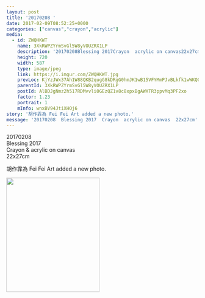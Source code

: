 ```yaml
---
layout: post
title: '20170208 ' 
date: 2017-02-09T08:52:25+0000 
categories: ["canvas","crayon","acrylic"] 
media:
  - id: ZWQHKWT
    name: 3XkRWPZYrmSvGl5W8yVOUZRX1LP
    description: '20170208Blessing 2017Crayon  acrylic on canvas22x27cm'   
    height: 720
    width: 587
    type: image/jpeg
    link: https://i.imgur.com/ZWQHKWT.jpg
    prevLoc: KjYzJWx37Ah1W88QKB2qugG8kDRgG0hmJK1wB15VFYMmPJvBLkfk1wWKQQYBIB4q8gyOmnIzw2xElB7VSgn9LZooqKhKxxZ9jPvRC4GPlAkYN7SlBz627wn3tyz8Zw0ZxqCEjZxAp347HYMoLlEKyWfNB9Rg1n0jTXAAArAZgZh6JBDM33rPfkE6yrz00jU0YrVE0nVrH2pzGDq0MXHRxEBjGK9ECxYQW6j7zNU74ADA0Y0RSk1NEmZGXwsqJOEXwOyPIQWJzk3zxl
    parentId: 3XkRWPZYrmSvGl5W8yVOUZRX1LP
    postId: AlBDJgNmz2h517RDMvvli0GEzQZ1v8c8xpxBgAWXTR3ppvMq3PF2xo
    factor: 1.23
    portrait: 1
    mInfo: wnxBV94JtiXHOj6
story: '胡作霏為 Fei Fei Art added a new photo.'  
message: '20170208  Blessing 2017  Crayon  acrylic on canvas  22x27cm'  
---
```


20170208  
Blessing 2017  
Crayon & acrylic on canvas  
22x27cm
 
 
[//]: #story:
胡作霏為 Fei Fei Art added a new photo.


[//]: #media:  
<a href="https://i.imgur.com/ZWQHKWT.jpg"><img src="https://i.imgur.com/ZWQHKWT.jpg" height="300" width="244" /></a> 
 
